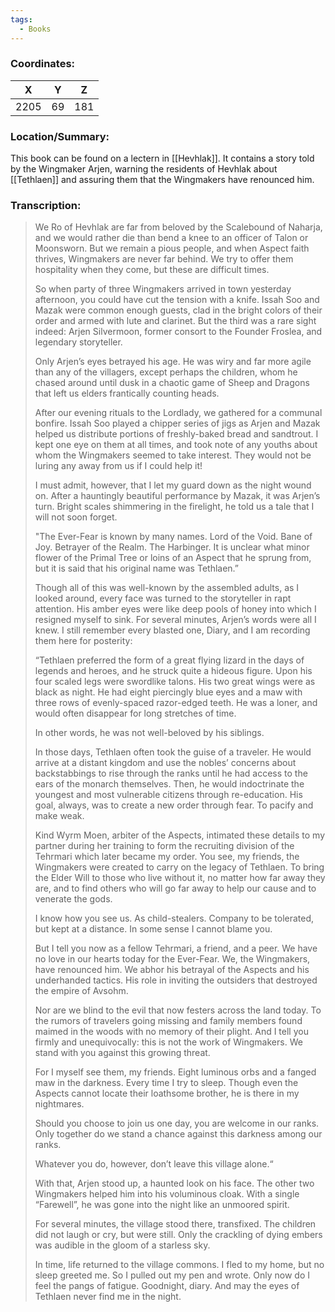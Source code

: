 ```yaml
---
tags:
  - Books
---
```


### Coordinates:
| **X** | **Y**| **Z** |
|:-----:|:----:|:-----:|
|2205  |69   |181  |

### Location/Summary:
This book can be found on a lectern in [[Hevhlak]]. It contains a story told by the Wingmaker Arjen, warning the residents of Hevhlak about [[Tethlaen]] and assuring them that the Wingmakers have renounced him.

### Transcription:
> We Ro of Hevhlak are far from beloved by the Scalebound of Naharja, and we would rather die than bend a knee to an officer of Talon or Moonsworn. But we remain a pious people, and when Aspect faith thrives, Wingmakers are never far behind. We try to offer them hospitality when they come, but these are difficult times.
>
> So when party of three Wingmakers arrived in town yesterday afternoon, you could have cut the tension with a knife. Issah Soo and Mazak were common enough guests, clad in the bright colors of their order and armed with lute and clarinet. But the third was a rare sight indeed: Arjen Silvermoon, former consort to the Founder Froslea, and legendary storyteller.
>
> Only Arjen’s eyes betrayed his age. He was wiry and far more agile than any of the villagers, except perhaps the children, whom he chased around until dusk in a chaotic game of Sheep and Dragons that left us elders frantically counting heads.
>
> After our evening rituals to the Lordlady, we gathered for a communal bonfire. Issah Soo played a chipper series of jigs as Arjen and Mazak helped us distribute portions of freshly-baked bread and sandtrout. I kept one eye on them at all times, and took note of any youths about whom the Wingmakers seemed to take interest. They would not be luring any away from us if I could help it!
>
> I must admit, however, that I let my guard down as the night wound on. After a hauntingly beautiful performance by Mazak, it was Arjen’s turn. Bright scales shimmering in the firelight, he told us a tale that I will not soon forget.
>
> "The Ever-Fear is known by many names. Lord of the Void. Bane of Joy. Betrayer of the Realm. The Harbinger. It is unclear what minor flower of the Primal Tree or loins of an Aspect that he sprung from, but it is said that his original name was Tethlaen.”
>
> Though all of this was well-known by the assembled adults, as I looked around, every face was turned to the storyteller in rapt attention. His amber eyes were like deep pools of honey into which I resigned myself to sink. For several minutes, Arjen’s words were all I knew. I still remember every blasted one, Diary, and I am recording them here for posterity:
>
> “Tethlaen preferred the form of a great flying lizard in the days of legends and heroes, and he struck quite a hideous figure. Upon his four scaled legs were swordlike talons. His two great wings were as black as night. He had eight piercingly blue eyes and a maw with three rows of evenly-spaced razor-edged teeth. He was a loner, and would often disappear for long stretches of time.
>
> In other words, he was not well-beloved by his siblings.
>
> In those days, Tethlaen often took the guise of a traveler. He would arrive at a distant kingdom and use the nobles’ concerns about backstabbings to rise through the ranks until he had access to the ears of the monarch themselves. Then, he would indoctrinate the youngest and most vulnerable citizens through re-education. His goal, always, was to create a new order through fear. To pacify and make weak.
>
> Kind Wyrm Moen, arbiter of the Aspects, intimated these details to my partner during her training to form the recruiting division of the Tehrmari which later became my order. You see, my friends, the Wingmakers were created to carry on the legacy of Tethlaen. To bring the Elder Will to those who live without it, no matter how far away they are, and to find others who will go far away to help our cause and to venerate the gods.
>
> I know how you see us. As child-stealers. Company to be tolerated, but kept at a distance. In some sense I cannot blame you.
>
> But I tell you now as a fellow Tehrmari, a friend, and a peer. We have no love in our hearts today for the Ever-Fear. We, the Wingmakers, have renounced him. We abhor his betrayal of the Aspects and his underhanded tactics. His role in inviting the outsiders that destroyed the empire of Avsohm.
>
> Nor are we blind to the evil that now festers across the land today. To the rumors of travelers going missing and family members found maimed in the woods with no memory of their plight. And I tell you firmly and unequivocally: this is not the work of Wingmakers. We stand with you against this growing threat.
>
> For I myself see them, my friends. Eight luminous orbs and a fanged maw in the darkness. Every time I try to sleep. Though even the Aspects cannot locate their loathsome brother, he is there in my nightmares.
>
> Should you choose to join us one day, you are welcome in our ranks. Only together do we stand a chance against this darkness among our ranks.
>
> Whatever you do, however, don’t leave this village alone.“
>
> With that, Arjen stood up, a haunted look on his face. The other two Wingmakers helped him into his voluminous cloak. With a single “Farewell”, he was gone into the night like an unmoored spirit.
>
> For several minutes, the village stood there, transfixed. The children did not laugh or cry, but were still. Only the crackling of dying embers was audible in the gloom of a starless sky.
>
> In time, life returned to the village commons. I fled to my home, but no sleep greeted me. So I pulled out my pen and wrote. Only now do I feel the pangs of fatigue. Goodnight, diary. And may the eyes of Tethlaen never find me in the night.

